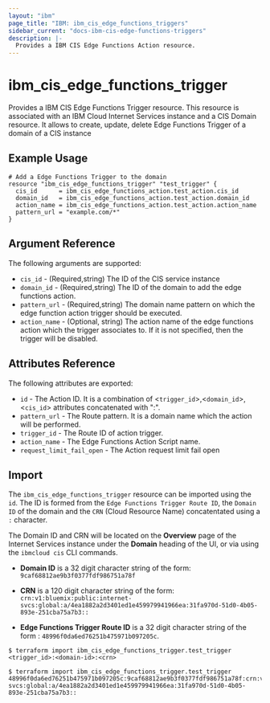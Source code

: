 ```yaml
---
layout: "ibm"
page_title: "IBM: ibm_cis_edge_functions_triggers"
sidebar_current: "docs-ibm-cis-edge-functions-triggers"
description: |-
  Provides a IBM CIS Edge Functions Action resource.
---
```


# ibm_cis_edge_functions_trigger

Provides a IBM CIS Edge Functions Trigger resource. This resource is associated with an IBM Cloud Internet Services instance and a CIS Domain resource. It allows to create, update, delete Edge Functions Trigger of a domain of a CIS instance

## Example Usage

```hcl
# Add a Edge Functions Trigger to the domain
resource "ibm_cis_edge_functions_trigger" "test_trigger" {
  cis_id      = ibm_cis_edge_functions_action.test_action.cis_id
  domain_id   = ibm_cis_edge_functions_action.test_action.domain_id
  action_name = ibm_cis_edge_functions_action.test_action.action_name
  pattern_url = "example.com/*"
}
```

## Argument Reference

The following arguments are supported:

- `cis_id` - (Required,string) The ID of the CIS service instance
- `domain_id` - (Required,string) The ID of the domain to add the edge functions action.
- `pattern_url` - (Required,string) The domain name pattern on which the edge function action trigger should be executed.
- `action_name` - (Optional, string) The action name of the edge functions action which the trigger associates to. If it is not specified, then the trigger will be disabled.

## Attributes Reference

The following attributes are exported:

- `id` - The Action ID. It is a combination of <`trigger_id`>,<`domain_id`>,<`cis_id`> attributes concatenated with ":".
- `pattern_url` - The Route pattern. It is a domain name which the action will be performed.
- `trigger_id` - The Route ID of action trigger.
- `action_name` - The Edge Functions Action Script name.
- `request_limit_fail_open` - The Action request limit fail open

## Import

The `ibm_cis_edge_functions_trigger` resource can be imported using the `id`. The ID is formed from the `Edge Functions Trigger Route ID`, the `Domain ID` of the domain and the `CRN` (Cloud Resource Name) concatentated using a `:` character.

The Domain ID and CRN will be located on the **Overview** page of the Internet Services instance under the **Domain** heading of the UI, or via using the `ibmcloud cis` CLI commands.

- **Domain ID** is a 32 digit character string of the form: `9caf68812ae9b3f0377fdf986751a78f`

- **CRN** is a 120 digit character string of the form: `crn:v1:bluemix:public:internet-svcs:global:a/4ea1882a2d3401ed1e459979941966ea:31fa970d-51d0-4b05-893e-251cba75a7b3::`

- **Edge Functions Trigger Route ID** is a 32 digit character string of the form : `48996f0da6ed76251b475971b097205c`.

```
$ terraform import ibm_cis_edge_functions_trigger.test_trigger <trigger_id>:<domain-id>:<crn>

$ terraform import ibm_cis_edge_functions_trigger.test_trigger 48996f0da6ed76251b475971b097205c:9caf68812ae9b3f0377fdf986751a78f:crn:v1:bluemix:public:internet-svcs:global:a/4ea1882a2d3401ed1e459979941966ea:31fa970d-51d0-4b05-893e-251cba75a7b3::
```
